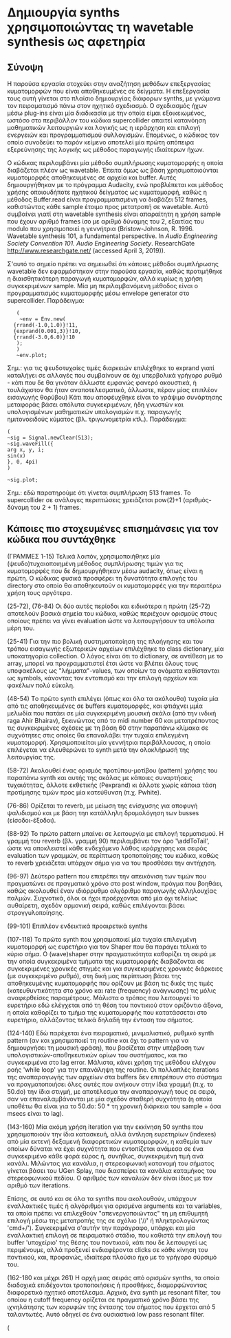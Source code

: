 # Δημιουργία synths χρησιμοποιώντας τη wavetable synthesis ως αφετηρία
## Σύνοψη

Η παρούσα εργασία στοχεύει στην αναζήτηση μεθόδων επεξεργασίας κυματομορφών που είναι αποθηκευμένες σε δείγματα. Η επεξεργασία τους αυτή γίνεται στο πλαίσιο δημιουργίας διάφορων synths, με γνώμονα τον πειραματισμό πάνω στον ηχητικό σχεδιασμό. Ο σχεδιασμός ήχων μέσω plug-ins  είναι μία διαδικασία με την οποία είμαι εξοικειωμένος, ωστόσο στο περιβάλλον του κώδικα supercollider απαιτεί κατανόηση μαθηματικών λειτουργιών και λογικής ως η ιεράρχηση και επιλογή ενεργειών και προγραμματισμού συλλογισμών. Επομένως, ο κώδικας τον οποίο συνοδεύει το παρόν κείμενο αποτελεί μία πρώτη απόπειρα εξερεύνησης της λογικής ως μέθοδος παραγωγής ιδιαίτερων ήχων. 

Ο κώδικας περιλαμβάνει μία μέθοδο συμπλήρωσης κυματομορφής η οποία διαβάζεται πλέον ως wavetable. Έπειτα όμως ως βάση χρησιμοποιούνται κυματομορφές αποθηκευμένες σε αρχεία και buffer. Αυτές δημιουργήθηκαν με το πρόγραμμα Audacity, ενώ προβλέπεται και μέθοδος χρήσης οποιουδήποτε ηχητικού δείγματος ως κυματομορφή, καθώς η μέθοδος Buffer.read είναι προγραμματισμένη να διαβάζει 512 frames, καθιστώντας κάθε sample έτοιμο προς μετατροπή σε wavetable. Αυτό συμβαίνει γιατί στη wavetable synthesis είναι απαραίτητη η χρήση sample που έχουν αριθμό frames ίσο με αριθμό δύναμης του 2, εξαιτίας του modulo που χρησιμοποιεί η γεννήτρια (Bristow-Johnson, R. 1996. Wavetable synthesis 101, a fundamental perspective. In *Audio Engineering Society Convention 101. Audio Engineering Society*. ResearchGate http://www.researchgate.net/ (accessed April 3, 2019)).

Σ'αυτό το σημείο πρέπει να σημειωθεί ότι κάποιες μέθοδοι συμπλήρωσης wavetable δεν εφαρμόστηκαν στην παρούσα εργασία, καθώς προτιμήθηκε η διαισθητικότερη παραγωγή κυματομορφών, αλλά κυρίως η χρήση συγκεκριμένων sample. Μία μη περιλαμβανόμενη μέθοδος είναι ο προγραμματισμός κυματομορφής μέσω envelope generator στο supercollider. Παράδειγμα: 

       (
        ~env = Env.new(
	  {rrand(-1.0,1.0)}!11,
	  {exprand(0.001,3)}!10,
	  {rrand(-3.0,6.0)}!10
       );
       )
       ~env.plot; 


Σημ.: για τις ψευδοτυχαίες τιμές διαρκειών επιλέχθηκε το exprand γιατί καταλήγει σε αλλαγές που συμβαίνουν σε όχι υπερβολικά γρήγορο ρυθμό - κάτι που δε θα γινόταν άλλωστε εμφανώς φανερό ακουστικά, ή τουλάχιστον θα ήταν αναποτελεσματικό, άλλωστε, πέραν μίας επιπλέον εισαγωγής θορύβου)
Κάτι που αποφέυχθηκε είναι το γράψιμο συνάρτησης μεταφοράς βάσει απόλυτα συγκεκριμένων, ήδη γνωστών και υπολογισμένων μαθηματικών υπολογισμών π.χ. παραγωγής ημιτονοειδούς κύματος (βλ. τριγωνομετρία κτλ.). Παράδειγμα:

    (
    ~sig = Signal.newClear(513);
    ~sig.waveFill({
	arg x, y, i;
	sin(x)
    }, 0, 4pi)
    )

    ~sig.plot;
    
Σημ.: εδώ παρατηρούμε ότι γίνεται συμπλήρωση 513 frames. Το supercollider σε ανάλογες περιπτώσεις χρειάζεται pow(2)+1 (αριθμός-δύναμη του 2 + 1) frames.

## Κάποιες πιο στοχευμένες επισημάνσεις για τον κώδικα που συντάχθηκε

(ΓΡΑΜΜΕΣ 1-15) Τελικά λοιπόν, χρησιμοποιήθηκε μία (ψευδο)τυχαιοποιημένη μέθοδος συμπλήρωσης τιμών για τις κυματομορφές που δε δημιουργήθηκαν μέσω audacity, όπως είναι η πρώτη. Ο κώδικας φυσικά προσφέρει τη δυνατότητα επιλογής του directory στο οποίο θα αποθηκευτούν οι κυματομορφές για την περαιτέρω χρήση τους αργότερα.

(25-72), (76-84) Οι δύο αυτές περίοδοι και ειδικότερα η πρώτη (25-72) αποτελούν βασικά σημεία του κώδικα, καθώς περιέχουν ορισμούς στους οποίους πρέπει να γίνει evaluation ώστε να λειτουργήσουν τα υπόλοιπα μέρη του.

(25-41) Για την πιο βολική συστηματοποίηση της πλοήγησης και του τρόπου εισαγωγής εξωτερικών αρχείων επιλέχθηκε το class dictionary, μία υποκατηγορία collection. Ο λόγος είναι ότι το dictionary, σε αντίθεση με το array, μπορεί να προγραμματιστεί έτσι ώστε να βλέπει όλους τους υποφακέλους ως "λήμματα"-values, των οποίων τα ονόματα καθίστανται ως symbols, κάνοντας τον εντοπισμό και την επιλογή αρχείων και φακέλων πολύ εύκολη.

(48-54) Tο πρώτο synth επιλέγει (όπως και όλα τα ακόλουθα) τυχαία μία από τις αποθηκευμένες σε buffers κυματομορφές, και φτιάχνει μμία μελωδία που πατάει σε μία συγκεκριμένη μουσική σκάλα (από την ινδική raga Ahir Bhairav), ξεκινώντας από το midi number 60 και μετατρέποντας τις συγκεκριμένες σχέσεις με τη βάση 60 στην παραπάνω κλίμακα σε συχνότητες στις οποίες θα επαναλάβει την τυχαία επιλεγμένη κυματομορφή. Χρησιμοποιείται μία γεννήτρια περιβάλλουσας, η οποία επιλέγεται να ελευθερώνει το synth μετά την ολοκλήρωσή της λειτουργίας της.

(58-72) Ακολουθεί ένας ορισμός προτύπου-μοτίβου (pattern) χρήσης του παραπάνω synth και αυτής της σκάλας με κάποιες συναρτήσεις τυχαιότητας, άλλοτε εκθετικής (Pexprand) κι άλλοτε χωρίς κάποια τάση προτίμησης τιμών προς μία κατεύθυνση (π.χ. Pwhite).

(76-86) Ορίζεται το reverb, με μείωση της ενίσχυσης για αποφυγή ψαλιδισμού και με βάση τηn κατάλληλη δρομολόγηση των busses (είσοδοι-έξοδοι).

(88-92) Το πρώτο pattern μπαίνει σε λειτουργία με επιλογή τερματισμού. Η γραμμή του reverb (βλ. γραμμή 90) περιλαμβάνει τον όρο '\addToTail', ώστε να αποκλειστεί κάθε ενδεχόμενο λάθος ιεράρχησης και σειράς evaluation των γραμμών, σε περίπτωση τροποποίησης του κώδικα, καθώς το reverb χρειάζεται υπάρχον σήμα για να του προσθέσει την αντήχηση.

(96-97) Δεύτερο pattern που επιτρέπει την απεικόνιση των τιμών που πραγματώνει σε πραγματικό χρόνο στο post window, πράγμα που βοηθάει, καθώς ακολουθεί έναν ιδιόρρυθμο αλγόριθμο παραγωγής αλληλουχίας παλμών. Συχνοτικά, όλοι οι ήχοι προέρχονται από μία όχι τελείως αυθαίρετη, σχεδόν αρμονική σειρά, καθώς επιλέγονται βάσει στρογγυλοποίησης.

(99-101) Επιπλέον ενδεικτικά προαιρετικά synths

(107-118) Το πρώτο synth που χρησιμοποιεί μία τυχαία επιλεγμένη κυματομορφή ως ευρετήριο για τον Shaper που θα παράγει τελικά το κύριο σήμα. Ο (wave)shaper στην πραγματικότητα καθορίζει τη σειρά με την οποία συγκεκριμένα τμήματα της κυματομορφής διαβάζονται σε συγκεκριμένες χρονικές στιγμές και για συγκεκριμένες χρονικές διάρκειες (με συγκεκριμένο ρυθμό), στη δική μας περίπτωση βάσει της αποθηκευμένης κυματομορφής που ορίζουν με βάση τις δικές της τιμές (κατευθυντικότητα στο χρόνο και rate (frequency) ανάγνωσης) τις μόλις αναφερθείσες παραμέτρους. Μάλιστα ο τρόπος που λειτουργεί το ευρετήριο εδώ ελέγχεται από τη θέση του ποντικιού στον οριζόντιο άξονα, η οποία καθορίζει το τμήμα της κυματομορφής που κατατάσσεται στο ευρετήριο, αλλάζοντας τελικά δηλαδή την ένταση του σήματος. 

(124-140) Εδώ παρέχεται ένα πειραματικό, μινιμαλιστικό, ρυθμικό synth pattern (αν και χρησιμοποιεί τη routine και όχι το pattern για να δημιουργήσει τη μουσική φράση), που βασίζεται στην υπέρβαση των υπολογιστικών-αποθηκευτικών ορίων του συστήματος, και πιο συγκεκριμένα στο lag error. Μάλιστα, κάνει χρήση της μεθόδου ελέγχου ροής 'while loop' για την επανάληψη της routine. Οι πολλαπλές iterations της αναπαραγωγής των αρχείων στα buffers δεν επιτρέπουν στο σύστημα να πραγματοποιήσει όλες αυτές που ανήκουν στην ίδια γραμμή (π.χ. το 50.do) την ίδια στιγμή, με αποτέλεσμα την αναπαραγωγή τους σε σειρά, σαν να επαναλαμβάνονται με μία σχεδόν σταθερή συχνότητα (η οποία υποθέτω θα είναι για το 50.do: 50 * τη χρονική διάρκεια του sample + όσα msecs είναι το lag).

(143-160) Μία ακόμη χρήση iteration για την εκκίνηση 50 synths που χρησιμοποιούν την ίδια κατασκευή, αλλά άντληση ευρετηρίων (indexes) από μία εκτενή δεξαμενή διαφορετικών κυματομορφών, η καθεμία των οποίων δύναται να έχει συχνότητα που εντοπίζεται ανάμεσα σε ένα συγκεκριμένο κάθε φορά εύρος ή, συνήθως, συγκεκριμένη τιμή ανά κανάλι. Μιλώντας για κανάλια, η στερεοφωνική κατανομή του σήματος γίνεται βάσει του UGen Splay, που διασπείρει τα κανάλια καταμήκος του στερεοφωνικού πεδίου. Ο αριθμός των καναλιών δεν είναι ίδιος με τον αριθμό των iterations. 

Επίσης, σε αυτό και σε όλα τα synths που ακολουθούν, υπάρχουν εναλλακτικές τιμές ή αλγόριθμοι για ορισμένα arguments και τα variables, τα οποία πρέπει να επιλεχθούν "απενεργοποιώντας" τη μη επιθυμητή επιλογή μέσω της μετατροπής της σε σχόλιο ('//' ή πληκτρολογώντας 'cmd+/'). Συγκεκριμένα σ'αυτήν την παράγραφο, υπάρχει και μία εναλλακτική επιλογή σε πειραματικό στάδιο, που καθιστά την επιλογή του buffer 'υποχείριο' της θέσης του ποντικιού, κάτι που δε λειτουργεί ως περιμένουμε, αλλά προξενεί ενδιαφέροντα clicks σε κάθε κίνηση του ποντικιού, και, προφανώς, ιδιαίτερα πλούσιο ήχο με το γρήγορο σύρσιμό του.

(162-180 και μέχρι 261) Η αρχή μιας σειράς από ορισμών synths, τα οποία διαδοχικά επιδέχονται τροποποιήσεις ή προσθήκες, διαμορφώνοντας διαφορετικό ηχητικό αποτέλεσμα. Αρχικά, ένα synth με resonant filter, του οποίου η cutoff frequency ορίζεται σε πραγματικό χρόνο βάσει της ιχνηλάτησης των κορυφών της έντασης του σήματος που έρχεται από 5 ταλαντωτές. Αυτό οδηγεί σε ένα ουσιαστικά low pass resonant filter.

(


        
	

